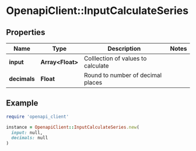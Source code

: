 # OpenapiClient::InputCalculateSeries

## Properties

| Name | Type | Description | Notes |
| ---- | ---- | ----------- | ----- |
| **input** | **Array&lt;Float&gt;** | Colllection of values to calculate |  |
| **decimals** | **Float** | Round to number of decimal places |  |

## Example

```ruby
require 'openapi_client'

instance = OpenapiClient::InputCalculateSeries.new(
  input: null,
  decimals: null
)
```


